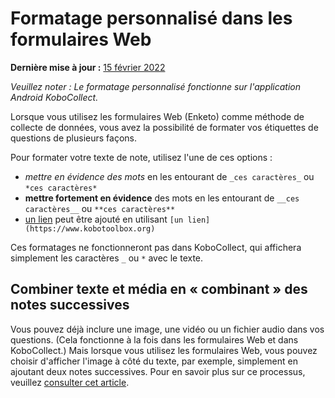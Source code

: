 # Formatage personnalisé dans les formulaires Web
**Dernière mise à jour :** <a href="https://github.com/kobotoolbox/docs/blob/511ea4cb3c698a4b45e7c2b4efd1af4e356e811f/source/custom_format_web.md" class="reference">15 février 2022</a>

_Veuillez noter : Le formatage personnalisé fonctionne sur l'application Android KoboCollect._

Lorsque vous utilisez les formulaires Web (Enketo) comme méthode de collecte de données, vous avez la possibilité de formater vos étiquettes de questions de plusieurs façons.

Pour formater votre texte de note, utilisez l'une de ces options :

-   _mettre en évidence des mots_ en les entourant de `_ces caractères_` ou `*ces caractères*`
-   **mettre fortement en évidence** des mots en les entourant de `__ces caractères__`
    ou `**ces caractères**`
-   [un lien](https://www.kobotoolbox.org) peut être ajouté en utilisant
    `[un lien](https://www.kobotoolbox.org)`

Ces formatages ne fonctionneront pas dans KoboCollect, qui affichera simplement les caractères `_` ou
`*` avec le texte.

## Combiner texte et média en « combinant » des notes successives

Vous pouvez déjà inclure une image, une vidéo ou un fichier audio dans vos questions. (Cela
fonctionne à la fois dans les formulaires Web et dans KoboCollect.) Mais lorsque vous utilisez les formulaires Web, vous pouvez
choisir d'afficher l'image à côté du texte, par exemple, simplement en ajoutant deux
notes successives. Pour en savoir plus sur ce processus, veuillez
[consulter cet article](https://blog.enketo.org/better-notes).